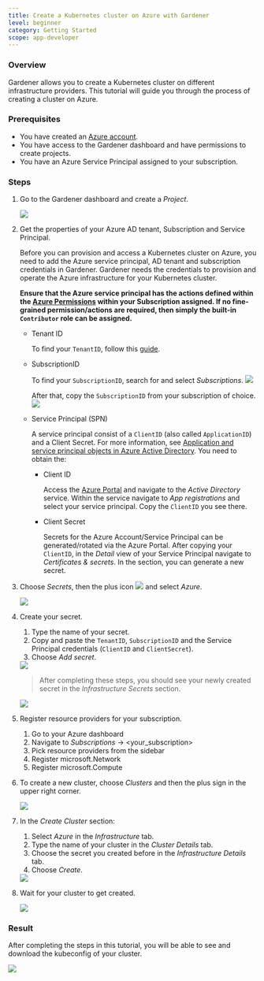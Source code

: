 ```yaml
---
title: Create a Kubernetes cluster on Azure with Gardener
level: beginner
category: Getting Started
scope: app-developer
---
```


### Overview

Gardener allows you to create a Kubernetes cluster on different infrastructure providers. This tutorial will guide you through the process of creating a cluster on Azure.

### Prerequisites

- You have created an [Azure account](https://azure.microsoft.com/en-us/).
- You have access to the Gardener dashboard and have permissions to create projects.
- You have an Azure Service Principal assigned to your subscription.

### Steps

1. Go to the Gardener dashboard and create a *Project*.

    <img src="images/new-gardener-project.png">


1. Get the properties of your Azure AD tenant, Subscription and Service Principal.

    Before you can provision and access a Kubernetes cluster on Azure, you need to add the Azure service principal, AD tenant and subscription credentials in Gardener.
    Gardener needs the credentials to provision and operate the Azure infrastructure for your Kubernetes cluster.

    **Ensure that the Azure service principal has the actions defined within the [Azure Permissions](../../azure-permissions.md) within your Subscription assigned.
    If no fine-grained permission/actions are required, then simply the built-in `Contributor` role can be assigned.**


    - Tenant ID

        To find your `TenantID`, follow this [guide](https://docs.microsoft.com/en-us/azure/active-directory/fundamentals/active-directory-how-to-find-tenant).

    - SubscriptionID

        To find your `SubscriptionID`, search for and select *Subscriptions*.
        <img src="images/azure-select-subscription.png">

        After that, copy the `SubscriptionID` from your subscription of choice.
        <img src="images/azure-choose-subscription.png">

    - Service Principal (SPN)

        A service principal consist of a `ClientID` (also called `ApplicationID`) and a Client Secret. For more information, see [Application and service principal objects in Azure Active Directory](https://docs.microsoft.com/en-us/azure/active-directory/develop/app-objects-and-service-principals). You need to obtain the:
        - Client ID 

            Access the [Azure Portal](https://portal.azure.com) and navigate to the *Active Directory* service.
            Within the service navigate to *App registrations* and select your service principal. Copy the `ClientID` you see there.


        - Client Secret

            Secrets for the Azure Account/Service Principal can be generated/rotated via the Azure Portal.
            After copying your `ClientID`, in the *Detail* view of your Service Principal navigate to *Certificates & secrets*. In the section, you can generate a new secret.

2. Choose *Secrets*, then the plus icon <img src="images/plus-icon.png"> and select *Azure*.

    <img src="images/create-secret-azure.png">

3. Create your secret.

    1. Type the name of your secret.
    2. Copy and paste the `TenantID`, `SubscriptionID` and the Service Principal credentials (`ClientID` and `ClientSecret`).
    3. Choose *Add secret*.
    <img src="images/add-azure-secret.png">

    >After completing these steps, you should see your newly created secret in the *Infrastructure Secrets* section.

    <img src="images/secret-stored.png">
    
4. Register resource providers for your subscription.
    1. Go to your Azure dashboard
    2. Navigate to *Subscriptions* -> <your_subscription>
    3. Pick resource providers from the sidebar
      1. Register microsoft.Network
      2. Register microsoft.Compute

5. To create a new cluster, choose *Clusters* and then the plus sign in the upper right corner.

    <img src="images/new-cluster.png">

6. In the *Create Cluster* section:
    1. Select *Azure* in the *Infrastructure* tab.
    2. Type the name of your cluster in the *Cluster Details* tab.
    3. Choose the secret you created before in the *Infrastructure Details* tab.
    4. Choose *Create*.

    <img src="images/create-cluster.png">

7. Wait for your cluster to get created.

    <img src="images/processing-cluster.png">

### Result

After completing the steps in this tutorial, you will be able to see and download the kubeconfig of your cluster.

  <img src="images/copy-kubeconfig.png">
